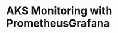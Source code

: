 # AKS Monitoring with PrometheusGrafana                                                                                                                                                                                                                                                                                                                                                                                                                       
